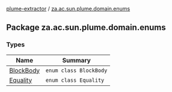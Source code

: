[plume-extractor](../index.md) / [za.ac.sun.plume.domain.enums](./index.md)

## Package za.ac.sun.plume.domain.enums

### Types

| Name | Summary |
|---|---|
| [BlockBody](-block-body/index.md) | `enum class BlockBody` |
| [Equality](-equality/index.md) | `enum class Equality` |
